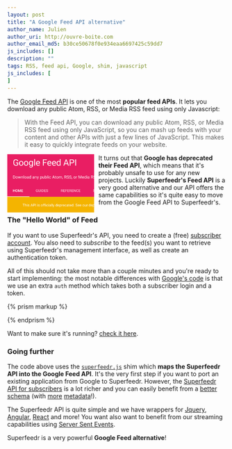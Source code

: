 ```yaml
---
layout: post
title: "A Google Feed API alternative"
author_name: Julien
author_uri: http://ouvre-boite.com
author_email_md5: b30ce50678f0e934eaa6697425c59dd7
js_includes: []
description: ""
tags: RSS, feed api, Google, shim, javascript
js_includes: [
]
---
```



The [Google Feed API](https://developers.google.com/feed/v1/devguide) is one of the most **popular feed APIs**. It lets you download any public Atom, RSS, or Media RSS feed using only Javascript:

> With the Feed API, you can download any public Atom, RSS, or Media RSS feed using only JavaScript, so you can mash up feeds with your content and other APIs with just a few lines of JavaScript. This makes it easy to quickly integrate feeds on your website. 

<img src="/images/google-feed-api.png" style="width:200px; float: left; margin-right: 10px"> It turns out that **Google has deprecated their Feed API**, which means that it's probably unsafe to use for any new projects. Luckily **Superfeedr's Feed API** is a very good alternative and our API offers the same capabilities so it's quite easy to move from the Google Feed API to Superfeedr's.

### The "Hello World" of Feed

If you want to use Superfeedr's API, you need to create a (free) [subscriber account](https://superfeedr.com/subscriber/). You also need to *subscribe* to the feed(s) you want to retrieve using Superfeedr's management interface, as well as create an authentication token. 

All of this should not take more than a couple minutes and you're ready to start implementing: the most notable differences with [Google's code](https://developers.google.com/feed/v1/devguide#hiworld) is that we use an extra `auth` method which takes both a subscriber login and a token. 

{% prism markup %}
<html>
  <head>
    <script type="text/javascript" src="./superfeedr.js"></script>
    <script type="text/javascript">
    function initialize() {
      var feed = new superfeedr.Feed("http://blog.superfeedr.com/atom.xml");
      feed.load(function(result) {
        if (!result.error) {
          console.log(result)
          var container = document.getElementById("feed");
          for (var i = 0; i < result.feed.entries.length; i++) {
            var entry = result.feed.entries[i];
            var div = document.createElement("div");
            div.appendChild(document.createTextNode(entry.title));
            container.appendChild(div);
          }
        }
      });
    }
    superfeedr.auth('superfeedr', 'c77d4103dfe9fe2f32b19b9b4653c09b');
    superfeedr.setOnLoadCallback(initialize);
    </script>
  </head>
  <body>
    <div id="feed"></div>
  </body>
</html>
{% endprism %}

Want to make sure it's running? [check it here](/feed-api/hello-world.html).

### Going further

The code above uses the [`superfeedr.js`](/feed-api/superfeedr.js) shim which **maps the Superfeedr API into the Google Feed API**. It's the very first step if you want to port an existing application from Google to Superfeedr. However, the [Superfeedr API for subscribers](http://documentation.superfeedr.com/subscribers.html) is a lot richer and you can easily benefit from a [better schema](http://documentation.superfeedr.com/schema.html) (with [more](/feed-popularity/) [metadata](/more-metadata/)!).

The Superfeedr API is quite simple and we have wrappers for [Jquery](http://plugins.jquery.com/superfeedr/), [Angular](http://blog.superfeedr.com/angularjs-superfeedr/), [React](https://github.com/superfeedr/readernews) and more! You want also want to benefit from our streaming capabilities using [Server Sent Events](/server-sent-events/).

Superfeedr is a very powerful **Google Feed alternative**!
